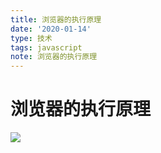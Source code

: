 ```yaml
---
title: 浏览器的执行原理
date: '2020-01-14'
type: 技术
tags: javascript
note: 浏览器的执行原理
---
```

# 浏览器的执行原理

![](https://user-gold-cdn.xitu.io/2019/7/7/16bccf9312d40cf2?w=2627&h=916&f=png&s=110988)

<Valine></Valine>